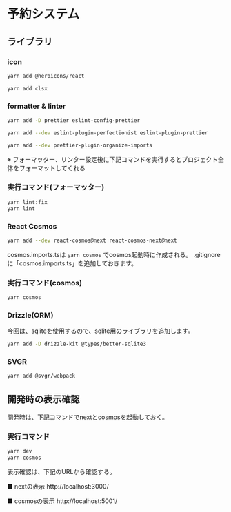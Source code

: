 # 予約システム

## ライブラリ

### icon

```sh
yarn add @heroicons/react

yarn add clsx
```

### formatter & linter

```sh
yarn add -D prettier eslint-config-prettier

yarn add --dev eslint-plugin-perfectionist eslint-plugin-prettier

yarn add --dev prettier-plugin-organize-imports
```

※ フォーマッター、リンター設定後に下記コマンドを実行するとプロジェクト全体をフォーマットしてくれる

### 実行コマンド(フォーマッター)

```sh
yarn lint:fix
yarn lint
```

### React Cosmos

```sh
yarn add --dev react-cosmos@next react-cosmos-next@next
```

cosmos.imports.tsは `yarn cosmos` でcosmos起動時に作成される。
.gitignoreに「cosmos.imports.ts」を追加しておきます。

### 実行コマンド(cosmos)

```sh
yarn cosmos
```

### Drizzle(ORM)

今回は、sqliteを使用するので、sqlite用のライブラリを追加します。

```sh
yarn add -D drizzle-kit @types/better-sqlite3
```

### SVGR

```sh
yarn add @svgr/webpack
```

## 開発時の表示確認

開発時は、下記コマンドでnextとcosmosを起動しておく。

### 実行コマンド

```sh
yarn dev
yarn cosmos
```

表示確認は、下記のURLから確認する。

■ nextの表示
http://localhost:3000/

■ cosmosの表示
http://localhost:5001/
